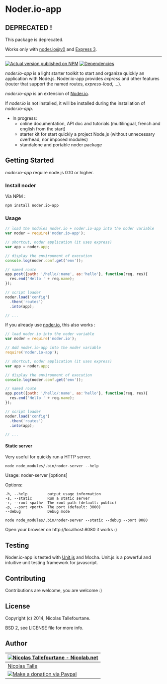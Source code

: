 # Noder.io-app


## DEPRECATED !

This package is deprecated.

Works only with [noder.io@v0](https://github.com/noder-io/noder.io/releases/tag/v0) and [Express 3](https://github.com/strongloop/express/tree/3.x).

---


[![Actual version published on NPM](https://badge.fury.io/js/noder.io-app.png)](https://www.npmjs.org/package/noder.io-app)
[![Dependencies](https://david-dm.org/noder-io/noder.io-app.png)](https://david-dm.org/noder-io/noder.io-app)

_noder.io-app_ is a light starter toolkit to start and organize quickly an application with Node.js. Noder.io-app provides _express_ and other features (router that support the named routes, _express-load_, ...).

_noder.io-app_ is an extension of [Noder.io](https://github.com/noder-io/noder.io).

If _noder.io_ is not installed, it will be installed during the installation of _noder.io-app_.

  * In progress:
    * online documentation, API doc and tutorials (multilingual, french and english from the start)
    * starter kit for start quickly a project Node.js (without unnecessary overhead, nor imposed modules)
    * standalone and portable noder package


## Getting Started

_noder.io-app_ require node.js 0.10 or higher.

### Install noder

Via NPM :

```sh
npm install noder.io-app
```

### Usage

```js
// load the modules noder.io + noder.io-app into the noder variable
var noder = require('noder.io-app');

// shortcut, noder application (it uses express)
var app = noder.app;

// display the environment of execution
console.log(noder.conf.get('env'));

// named route
app.post({path: '/hello/:name', as:'hello'}, function(req, res){
  res.end('Hello ' + req.name);
});

// script loader
noder.load('config')
  .then('routes')
  .into(app);

// ...
```

If you already use [noder.io](https://github.com/noder-io/noder.io), this also works :

```js
// load noder.io into the noder variable
var noder = require('noder.io');

// Add noder.io-app into the noder variable
require('noder.io-app');

// shortcut, noder application (it uses express)
var app = noder.app;

// display the environment of execution
console.log(noder.conf.get('env'));

// named route
app.post({path: '/hello/:name', as:'hello'}, function(req, res){
  res.end('Hello ' + req.name);
});

// script loader
noder.load('config')
  .then('routes')
  .into(app);

// ...
```

#### Static server

Very useful for quickly run a HTTP server.

```shell
node node_modules/.bin/noder-server --help
```

 Usage: noder-server [options]

  Options:

    -h, --help         output usage information
    -s, --static       Run a static server
    -r, --root <path>  The root path (default: public)
    -p, --port <port>  The port (default: 3000)
    --debug            Debug mode

```shell
node node_modules/.bin/noder-server --static --debug --port 8080
```

Open your browser on http://localhost:8080 it works :)

## Testing

Noder.io-app is tested with [Unit.js](http://unitjs.com) and Mocha. 
Unit.js is a powerful and intuitive unit testing framework for javascript.

## Contributing

Contributions are welcome, you are welcome :)

## License

Copyright (c) 2014, Nicolas Tallefourtane.


BSD 2, see LICENSE file for more info.

## Author

| [![Nicolas Tallefourtane - Nicolab.net](http://www.gravatar.com/avatar/d7dd0f4769f3aa48a3ecb308f0b457fc?s=64)](http://nicolab.net) |
|---|
| [Nicolas Talle](http://nicolab.net) |
| [![Make a donation via Paypal](https://www.paypalobjects.com/en_US/i/btn/btn_donate_SM.gif)](https://www.paypal.com/cgi-bin/webscr?cmd=_s-xclick&hosted_button_id=PGRH4ZXP36GUC) |
